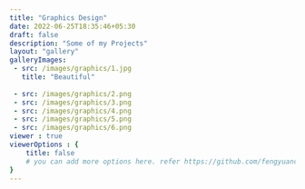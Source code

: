 ```yaml
---
title: "Graphics Design"
date: 2022-06-25T18:35:46+05:30
draft: false
description: "Some of my Projects"
layout: "gallery"
galleryImages:
 - src: /images/graphics/1.jpg
   title: "Beautiful"
   
 - src: /images/graphics/2.png
 - src: /images/graphics/3.png
 - src: /images/graphics/4.png
 - src: /images/graphics/5.png
 - src: /images/graphics/6.png
viewer : true
viewerOptions : {
    title: false
    # you can add more options here. refer https://github.com/fengyuanchen/viewerjs?tab=readme-ov-file#options
}
---
```

